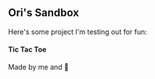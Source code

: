 
## Ori's Sandbox
Here's some project I'm testing out for fun:

<h4> Tic Tac Toe </h4> 
Made by me and 🤖
